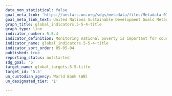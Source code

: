 ```yaml
---
data_non_statistical: false
goal_meta_link: 'https://unstats.un.org/sdgs/metadata/files/Metadata-01-02-01.pdf '
goal_meta_link_text: United Nations Sustainable Development Goals Metadata (PDF 98.2 KB)
graph_title: global_indicators.5-5-4-title
graph_type: line
indicator_number: 5.5.4
indicator_definition: Monitoring national poverty is important for country-specific development agendas. National poverty lines are used to make more accurate estimates of poverty consistent with the country’s specific economic and social circumstances, and are not intended for international comparisons of poverty rates.
indicator_name: global_indicators.5-5-4-title
indicator_sort_order: 05-05-04
published: true
reporting_status: notstarted
sdg_goal: '5'
target_name: global_targets.5-5-title
target_id: '5.5'
un_custodian_agency: World Bank (WB)
un_designated_tier: '1'

---
```

